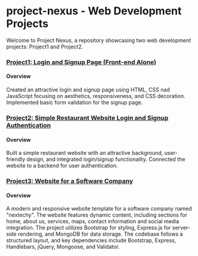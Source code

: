 # project-nexus - Web Development Projects

Welcome to Project Nexus, a repository showcasing two web development projects: Project1 and Project2.

### [Project1: Login and Signup Page (Front-end Alone)](./Project1)

#### Overview

Created an attractive login and signup page using HTML, CSS nad JavaScript focusing on aesthetics, responsiveness, and CSS decoration. Implemented basic form validation for the signup page.

### [Project2: Simple Restaurant Website Login and Signup Authentication](./Project2)

#### Overview

Built a simple restaurant website with an attractive background, user-friendly design, and integrated login/signup functionality. Connected the website to a backend for user authentication.

### [Project3: Website for a Software Company](./Project3)

#### Overview

A modern and responsive website template for a software company named "nextechy". The website features dynamic content, including sections for home, about us, services, maps, contact information and social media integration. The project utilizes Bootstrap for styling, Express.js for server-side rendering, and MongoDB for data storage. The codebase follows a structured layout, and key dependencies include Bootstrap, Express, Handlebars, jQuery, Mongoose, and Validator.
